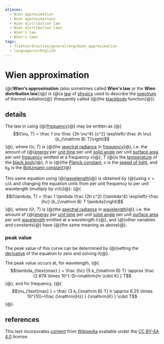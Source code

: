 ```yaml
---
aliases:
  - Wien approximation
  - Wien approximations
  - Wien distribution law
  - Wien distribution laws
  - Wien's law
  - Wien's laws
tags:
  - flashcard/active/general/eng/Wien_approximation
  - language/in/English
---
```


# Wien approximation

{@{__Wien's approximation__ \(also sometimes called __Wien's law__ or the __Wien distribution law__\)}@} is {@{a [law](scientific%20law.md) of [physics](physics.md) used to describe the [spectrum](spectrum.md) of thermal radiation}@} \(frequently called {@{the [blackbody](black%20body.md) function}@}\).

## details

The law in using {@{[frequency](frequency.md)}@} may be written as {@{$$I(\nu, T) = \frac 1 \nu \frac {2h \nu^4} {c^2} \exp\left(-\frac {h \nu} {k_{\mathrm B} T}\right)$$}@}, where $I(\nu, T)$ is {@{the [spectral radiance](spectral%20radianc.md) in [frequency](frequency.md)}@}, i.e. the amount of {@{[energy](energy.md) per [unit time](unit%20of%20time.md) per unit [solid angle](solid%20angle.md) per unit [surface area](surface%20area.md) per unit [frequency](frequency.md) emitted at a frequency $\nu$}@}, $T$ {@{is the [temperature](temperature.md) of the [black body](black%20body.md)}@}, $h$ is {@{the [Planck constant](Planck%20constant.md), $c$ is the [speed of light](speed%20of%20light.md), and $k_{\mathrm B}$ is the [Boltzmann constant](Boltzmann%20constant.md)}@}

This same equation using {@{[wavelength](wavelength.md)}@} is obtained by {@{using $\nu = c / \lambda$ and changing the equation units from per unit frequency to per unit wavelength (multiply by $\nu / \lambda$)}@}: {@{$$I(\lambda, T) = \frac 1 \lambda \frac {2h c^2} {\lambda^4} \exp\left(-\frac {hc} {k_{\mathrm B} T \lambda}\right)$$}@}, where $I(\lambda, T)$ is {@{the [spectral radiance](spectral%20radianc.md) in [wavelength](wavelength.md)}@}, i.e. the amount of {@{[energy](energy.md) per [unit time](unit%20of%20time.md) per unit [solid angle](solid%20angle.md) per unit [surface area](surface%20area.md) per unit [wavelength](wavelength.md) emitted at a wavelength $\lambda$}@}, and {@{other variables and constants}@} have {@{the same meaning as above}@}.

### peak value

The peak value of this curve can be determined by {@{setting the [derivative](derivative.md) of the equation to zero and solving it}@}.

The peak value occurs at, for wavelength, {@{$$\lambda_{\text{max} } = \frac {hc} {5 k_{\mathrm B} T} \approx \frac {2.878 \times 10^{-3}~\mathrm{m \cdot K} } T$$}@}, and for frequency, {@{$$\nu_{\text{max} } = \frac {3 k_{\mathrm B} T} h \approx 6.25 \times 10^{10}~\frac {\mathrm{Hz} } {\mathrm{K} } \cdot T$$}@}.

## references

This text incorporates [content](https://en.wikipedia.org/wiki/Wien_approximation) from [Wikipedia](Wikipedia.md) available under the [CC BY-SA 4.0](https://creativecommons.org/licenses/by-sa/4.0/) license.

